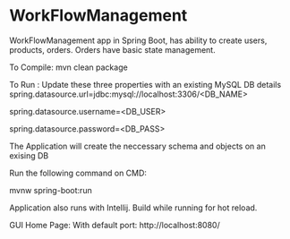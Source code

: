 # WorkFlowManagement
WorkFlowManagement app in Spring Boot, has ability to create users, products, orders. Orders have basic state management.


To Compile:
mvn clean package

To Run :
Update these three properties with an existing MySQL DB details
spring.datasource.url=jdbc:mysql://localhost:3306/<DB_NAME>

spring.datasource.username=<DB_USER>

spring.datasource.password=<DB_PASS>

The Application will create the neccessary schema and objects on an exising DB

Run the following command on CMD:

mvnw spring-boot:run

Application also runs with Intellij. Build while running for hot reload.

GUI Home Page:
With default port:
http://localhost:8080/